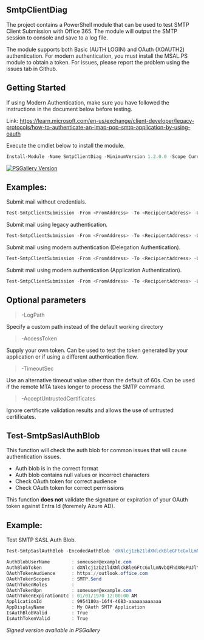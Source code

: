 ## SmtpClientDiag
The project contains a PowerShell module that can be used to test SMTP Client Submission with Office 365. The module will output the SMTP session to console and save to a log file.

The module supports both Basic (AUTH LOGIN) and OAuth (XOAUTH2) authentication. For modern authentication, you must install the MSAL.PS module to obtain a token. For issues, please report the problem using the issues tab in Github.

## Getting Started
If using Modern Authentication, make sure you have followed the instructions in the document below before testing.

Link: https://learn.microsoft.com/en-us/exchange/client-developer/legacy-protocols/how-to-authenticate-an-imap-pop-smtp-application-by-using-oauth

Execute the cmdlet below to install the module.
```PowerShell
Install-Module -Name SmtpClientDiag -MinimumVersion 1.2.0.0 -Scope CurrentUser
```
[![PSGallery Version](https://img.shields.io/powershellgallery/v/SmtpClientDiag.svg?style=flat&logo=powershell&label=PSGallery%20Version)](https://www.powershellgallery.com/packages/SmtpClientDiag)
## Examples: 

Submit mail without credentials.
```PowerShell
Test-SmtpClientSubmission -From <FromAddress> -To <RecipientAddress> -UseSsl -SmtpServer smtp.contoso.com -Port 25 -Force
```

Submit mail using legacy authentication.
```PowerShell
Test-SmtpClientSubmission -From <FromAddress> -To <RecipientAddress> -UseSsl -SmtpServer smtp.contoso.com -Port 587 -Credential <PSCredential>
```

Submit mail using modern authentication (Delegation Authentication).

```PowerShell
Test-SmtpClientSubmission -From <FromAddress> -To <RecipientAddress> -UseSsl -SmtpServer smtp.contoso.com -Port 587 -UserName <MailboxSmtp> -ClientId 9954180a-16f4-4683-aaaaaaaaaaaa -TenantId 1da8c747-60dd-4404-8418-aaaaaaaaaaaa
```

Submit mail using modern authentication (Application Authentication).

```PowerShell
Test-SmtpClientSubmission -From <FromAddress> -To <RecipientAddress> -UseSsl -SmtpServer smtp.contoso.com -Port 587 -UserName <MailboxSmtp> -ClientId 9954180a-16f4-4683-aaaaaaaaaaaa -TenantId 1da8c747-60dd-4404-8418-aaaaaaaaaaaa -ClientSecret <SecureString>
```

## Optional parameters

> -LogPath

Specify a custom path instead of the default working directory

> -AccessToken

Supply your own token. Can be used to test the token generated by your application or if using a different authentication flow. 

> -TimeoutSec

Use an alternative timeout value other than the default of 60s. Can be used if the remote MTA takes longer to process the SMTP command.

> -AcceptUntrustedCertificates

Ignore certificate validation results and allows the use of untrusted certificates.

## Test-SmtpSaslAuthBlob
This function will check the auth blob for common issues that will cause authentication issues.

* Auth blob is in the correct format
* Auth blob contains null values or incorrect characters
* Check OAuth token for correct audience
* Check OAuth token for correct permissions

This function __does not__ validate the signature or expiration of your OAuth token against Entra Id (foremely Azure AD).

## Example:

Test SMTP SASL Auth Blob.
```PowerShell
Test-SmtpSaslAuthBlob -EncodedAuthBlob 'dXNlcj1zb21ldXNlckBleGFtcGxlLmNvbQFhdXRoPUJlYXJlciB5YTI5LnZGOWRmdDRxbVRjMk52YjNSbGNrQmhkSFJoZG1semRHRXVZMjl0Q2cBAQ==' -Verbose

AuthBlobUserName        : someuser@example.com
AuthBlobToken           : dXNlcj1zb21ldXNlckBleGFtcGxlLmNvbQFhdXRoPUJlYXJlciB5YTI5LnZGOWRmdDRxbVRjMk52YjNSbGNrQmhkSFJoZG1semRHRXVZMjl0Q2cBAQ==
OAuthTokenAudience      : https://outlook.office.com
OAuthTokenScopes        : SMTP.Send
OAuthTokenRoles         :
OAuthTokenUpn           : someuser@example.com
OAuthTokenExpirationUtc : 01/01/1970 12:00:00 AM
ApplicationId           : 9954180a-16f4-4683-aaaaaaaaaaaa
AppDisplayName          : My OAuth SMTP Application
IsAuthBlobValid         : True
IsAuthTokenValid        : True
```

_Signed version available in PSGallery_